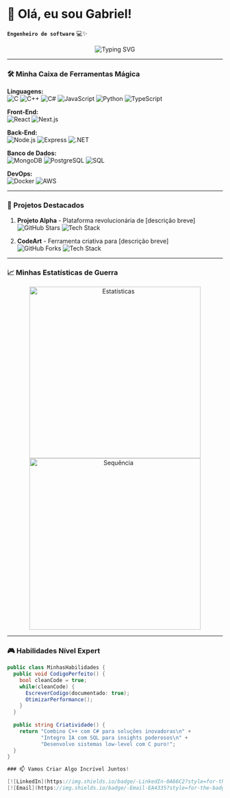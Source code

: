 # 👋 Olá, eu sou Gabriel! 
**`Engenheiro de software`** 💻✨

<p align="center">
  <img src="https://readme-typing-svg.demolab.com?font=Fira+Code&pause=1000&color=22D3EE&width=435&lines=Transformando+café+em+códigos+perfeitos;Ideias+virando+realidade+digital;Desafios+são+combustível+para+a+inovação" alt="Typing SVG" />
</p>

---

### 🛠️ Minha Caixa de Ferramentas Mágica

**Linguagens:**  
![C](https://img.shields.io/badge/-C-A8B9CC?style=flat-square&logo=c&logoColor=black)
![C++](https://img.shields.io/badge/-C++-00599C?style=flat-square&logo=c%2B%2B&logoColor=white)
![C#](https://img.shields.io/badge/-C%23-239120?style=flat-square&logo=c-sharp&logoColor=white)
![JavaScript](https://img.shields.io/badge/-JavaScript-F7DF1E?style=flat-square&logo=javascript&logoColor=black)
![Python](https://img.shields.io/badge/-Python-3776AB?style=flat-square&logo=python&logoColor=white)
![TypeScript](https://img.shields.io/badge/-TypeScript-3178C6?style=flat-square&logo=typescript&logoColor=white)

**Front-End:**  
![React](https://img.shields.io/badge/-React-61DAFB?style=flat-square&logo=react&logoColor=black)
![Next.js](https://img.shields.io/badge/-Next.js-000000?style=flat-square&logo=next.js&logoColor=white)

**Back-End:**  
![Node.js](https://img.shields.io/badge/-Node.js-339933?style=flat-square&logo=node.js&logoColor=white)
![Express](https://img.shields.io/badge/-Express-000000?style=flat-square&logo=express&logoColor=white)
![.NET](https://img.shields.io/badge/-.NET-512BD4?style=flat-square&logo=dotnet&logoColor=white)

**Banco de Dados:**  
![MongoDB](https://img.shields.io/badge/-MongoDB-47A248?style=flat-square&logo=mongodb&logoColor=white)
![PostgreSQL](https://img.shields.io/badge/-PostgreSQL-4169E1?style=flat-square&logo=postgresql&logoColor=white)
![SQL](https://img.shields.io/badge/-SQL-4479A1?style=flat-square&logo=mysql&logoColor=white)

**DevOps:**  
![Docker](https://img.shields.io/badge/-Docker-2496ED?style=flat-square&logo=docker&logoColor=white)
![AWS](https://img.shields.io/badge/-AWS-232F3E?style=flat-square&logo=amazon-aws&logoColor=white)

---

### 🚀 Projetos Destacados

1. **Projeto Alpha** - Plataforma revolucionária de [descrição breve]  
   ![GitHub Stars](https://img.shields.io/github/stars/seuuser/projeto-alpha?style=for-the-badge&logo=github&color=blueviolet)
   ![Tech Stack](https://img.shields.io/badge/stack-React%20|%20.NET%20|%20SQL-brightgreen)

2. **CodeArt** - Ferramenta criativa para [descrição breve]  
   ![GitHub Forks](https://img.shields.io/github/forks/seuuser/codeart?style=for-the-badge&logo=github&color=success)
   ![Tech Stack](https://img.shields.io/badge/stack-C%23%20|%20C++%20|%20TensorFlow-important)

---

### 📈 Minhas Estatísticas de Guerra

<p align="center">
  <img src="https://github-readme-stats.vercel.app/api?username=SEU_USER_GITHUB&show_icons=true&theme=radical" alt="Estatísticas" width="400"/>
  <img src="https://github-readme-streak-stats.herokuapp.com/?user=SEU_USER_GITHUB&theme=dark" alt="Sequência" width="400"/>
</p>

---

### 🎮 Habilidades Nível Expert
```csharp
public class MinhasHabilidades {
  public void CodigoPerfeito() {
    bool cleanCode = true;
    while(cleanCode) {
      EscreverCodigo(documentado: true);
      OtimizarPerformance();
    }
  }
  
  public string Criatividade() {
    return "Combino C++ com C# para soluções inovadoras\n" +
           "Integro IA com SQL para insights poderosos\n" +
           "Desenvolvo sistemas low-level com C puro!";
  }
}

### 📫 Vamos Criar Algo Incrível Juntos!

[![LinkedIn](https://img.shields.io/badge/-LinkedIn-0A66C2?style=for-the-badge&logo=linkedin&logoColor=white)](https://www.linkedin.com/in/gapima/)
[![Email](https://img.shields.io/badge/-Email-EA4335?style=for-the-badge&logo=gmail&logoColor=white)](mailto:gapima7@gmail.com)
